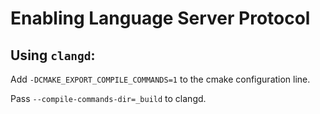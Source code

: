 # Enabling Language Server Protocol

## Using `clangd`:

Add `-DCMAKE_EXPORT_COMPILE_COMMANDS=1` to the cmake configuration line.

Pass `--compile-commands-dir=_build` to clangd.
